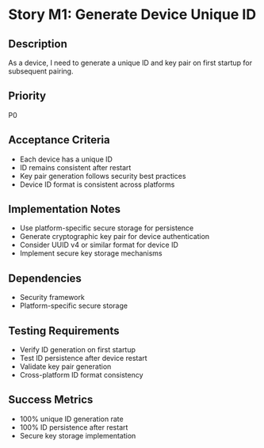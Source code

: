 # Story M1: Generate Device Unique ID

## Description
As a device, I need to generate a unique ID and key pair on first startup for subsequent pairing.

## Priority
P0

## Acceptance Criteria
- Each device has a unique ID
- ID remains consistent after restart
- Key pair generation follows security best practices
- Device ID format is consistent across platforms

## Implementation Notes
- Use platform-specific secure storage for persistence
- Generate cryptographic key pair for device authentication
- Consider UUID v4 or similar format for device ID
- Implement secure key storage mechanisms

## Dependencies
- Security framework
- Platform-specific secure storage

## Testing Requirements
- Verify ID generation on first startup
- Test ID persistence after device restart
- Validate key pair generation
- Cross-platform ID format consistency

## Success Metrics
- 100% unique ID generation rate
- 100% ID persistence after restart
- Secure key storage implementation